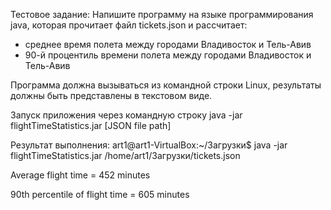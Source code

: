 Тестовое задание:
Напишите программу на языке программирования java, которая прочитает файл tickets.json и рассчитает:
- среднее время полета между городами Владивосток и Тель-Авив
- 90-й процентиль времени полета между городами  Владивосток и Тель-Авив

Программа должна вызываться из командной строки Linux, результаты должны быть представлены в текстовом виде. 


Запуск приложения через командную строку
java -jar flightTimeStatistics.jar [JSON file path]

Результат выполнения:
art1@art1-VirtualBox:~/Загрузки$ java -jar flightTimeStatistics.jar /home/art1/Загрузки/tickets.json

Average flight time = 452 minutes

90th percentile of flight time = 605 minutes
